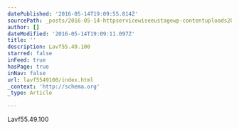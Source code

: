 ```yaml
---
datePublished: '2016-05-14T19:09:55.814Z'
sourcePath: _posts/2016-05-14-httpservicewiseeustagewp-contentuploads201605timel.md
author: []
dateModified: '2016-05-14T19:09:11.097Z'
title: ''
description: Lavf55.49.100
starred: false
inFeed: true
hasPage: true
inNav: false
url: lavf5549100/index.html
_context: 'http://schema.org'
_type: Article

---
```

Lavf55.49.100